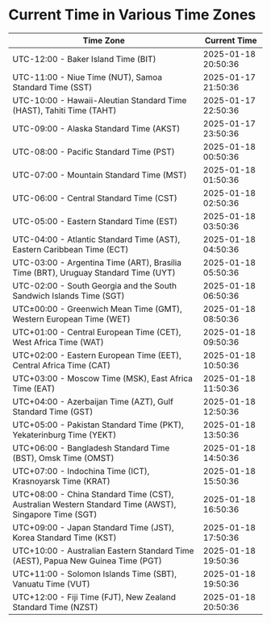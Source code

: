 # Current Time in Various Time Zones

| Time Zone | Current Time |
|-----------|--------------|
| UTC-12:00 - Baker Island Time (BIT) | 2025-01-18 20:50:36 |
| UTC-11:00 - Niue Time (NUT), Samoa Standard Time (SST) | 2025-01-17 21:50:36 |
| UTC-10:00 - Hawaii-Aleutian Standard Time (HAST), Tahiti Time (TAHT) | 2025-01-17 22:50:36 |
| UTC-09:00 - Alaska Standard Time (AKST) | 2025-01-17 23:50:36 |
| UTC-08:00 - Pacific Standard Time (PST) | 2025-01-18 00:50:36 |
| UTC-07:00 - Mountain Standard Time (MST) | 2025-01-18 01:50:36 |
| UTC-06:00 - Central Standard Time (CST) | 2025-01-18 02:50:36 |
| UTC-05:00 - Eastern Standard Time (EST) | 2025-01-18 03:50:36 |
| UTC-04:00 - Atlantic Standard Time (AST), Eastern Caribbean Time (ECT) | 2025-01-18 04:50:36 |
| UTC-03:00 - Argentina Time (ART), Brasília Time (BRT), Uruguay Standard Time (UYT) | 2025-01-18 05:50:36 |
| UTC-02:00 - South Georgia and the South Sandwich Islands Time (SGT) | 2025-01-18 06:50:36 |
| UTC±00:00 - Greenwich Mean Time (GMT), Western European Time (WET) | 2025-01-18 08:50:36 |
| UTC+01:00 - Central European Time (CET), West Africa Time (WAT) | 2025-01-18 09:50:36 |
| UTC+02:00 - Eastern European Time (EET), Central Africa Time (CAT) | 2025-01-18 10:50:36 |
| UTC+03:00 - Moscow Time (MSK), East Africa Time (EAT) | 2025-01-18 11:50:36 |
| UTC+04:00 - Azerbaijan Time (AZT), Gulf Standard Time (GST) | 2025-01-18 12:50:36 |
| UTC+05:00 - Pakistan Standard Time (PKT), Yekaterinburg Time (YEKT) | 2025-01-18 13:50:36 |
| UTC+06:00 - Bangladesh Standard Time (BST), Omsk Time (OMST) | 2025-01-18 14:50:36 |
| UTC+07:00 - Indochina Time (ICT), Krasnoyarsk Time (KRAT) | 2025-01-18 15:50:36 |
| UTC+08:00 - China Standard Time (CST), Australian Western Standard Time (AWST), Singapore Time (SGT) | 2025-01-18 16:50:36 |
| UTC+09:00 - Japan Standard Time (JST), Korea Standard Time (KST) | 2025-01-18 17:50:36 |
| UTC+10:00 - Australian Eastern Standard Time (AEST), Papua New Guinea Time (PGT) | 2025-01-18 19:50:36 |
| UTC+11:00 - Solomon Islands Time (SBT), Vanuatu Time (VUT) | 2025-01-18 19:50:36 |
| UTC+12:00 - Fiji Time (FJT), New Zealand Standard Time (NZST) | 2025-01-18 20:50:36 |
